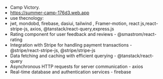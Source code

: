 * Camp Victory.
* https://summer-camp-176d3.web.app
* use thecnology:
* jwt, mondobd, firebase, dasiui, tailwind , Framer-motion, react js,react-stripe-js,  axios, @tanstack/react-query,express.js
* Rating component for user feedback and reviews - @smastrom/react-rating
* Integration with Stripe for handling payment transactions - @stripe/react-stripe-js, @stripe/stripe-js
* Data fetching and caching with efficient querying - @tanstack/react-query
* Asynchronous HTTP requests for server communication - axios
* Real-time database and authentication services - firebase





                       
                 